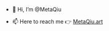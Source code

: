 - 👋 Hi, I’m @MetaQiu

- 📫 Here to reach me :point_right:  [MetaQiu.art](http://MetaQiu.art "MetaQiu.art")

<!---
MetaQiu/MetaQiu is a ✨ special ✨ repository because its `README.md` (this file) appears on your GitHub profile.
You can click the Preview link to take a look at your changes.
--->

